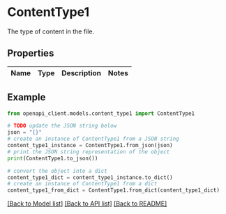 # ContentType1

The type of content in the file.

## Properties

Name | Type | Description | Notes
------------ | ------------- | ------------- | -------------

## Example

```python
from openapi_client.models.content_type1 import ContentType1

# TODO update the JSON string below
json = "{}"
# create an instance of ContentType1 from a JSON string
content_type1_instance = ContentType1.from_json(json)
# print the JSON string representation of the object
print(ContentType1.to_json())

# convert the object into a dict
content_type1_dict = content_type1_instance.to_dict()
# create an instance of ContentType1 from a dict
content_type1_from_dict = ContentType1.from_dict(content_type1_dict)
```
[[Back to Model list]](../README.md#documentation-for-models) [[Back to API list]](../README.md#documentation-for-api-endpoints) [[Back to README]](../README.md)


